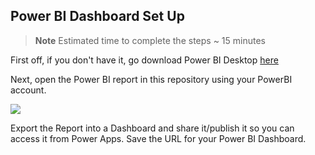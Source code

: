 ## Power BI Dashboard Set Up

> **Note**
> Estimated time to complete the steps ~ 15 minutes

First off, if you don't have it, go download Power BI Desktop [here](https://www.microsoft.com/en-us/download/details.aspx?id=58494)

Next, open the Power BI report in this repository using your PowerBI account. 

![](/../../assets/ShareReport.png)




Export the Report into a Dashboard and share it/publish it so you can access it from Power Apps. Save the URL for your Power BI Dashboard.


